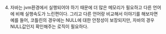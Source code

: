 
4. 자바는 jvm환경에서 실행되어야 하기 때문에 더 많은 메모리가 필요하고 다른 언어에 비해 실행속도가 느린편이다. 그리고 다른 언어랑 비교해서 이야기를 해보자면 예를 들어, 코틀린의 경우에는 NULL에 대한 안정성이 보장되지만, 자바의 경우 NULL값인지 확인해주는 로직이 필요하다.

